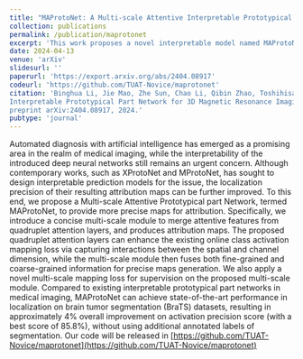 ```yaml
---
title: "MAProtoNet: A Multi-scale Attentive Interpretable Prototypical Part Network for 3D Magnetic Resonance Imaging Brain Tumor Classification"
collection: publications
permalink: /publication/maprotonet
excerpt: 'This work proposes a novel interpretable model named MAProtoNet for brain tumor classification using brain MRI data.'
date: 2024-04-13
venue: 'arXiv'
slidesurl: ''
paperurl: 'https://export.arxiv.org/abs/2404.08917'
codeurl: 'https://github.com/TUAT-Novice/maprotonet'
citation: 'Binghua Li, Jie Mao, Zhe Sun, Chao Li, Qibin Zhao, Toshihisa Tanaka. MAProtoNet: A Multi-scale Attentive
Interpretable Prototypical Part Network for 3D Magnetic Resonance Imaging Brain Tumor Classification. arXiv
preprint arXiv:2404.08917, 2024.'
pubtype: 'journal'
---
```


Automated diagnosis with artificial intelligence has emerged as a promising area in the realm of medical imaging, while the interpretability of the introduced deep neural networks still remains an urgent concern. Although contemporary works, such as XProtoNet and MProtoNet, has sought to design interpretable prediction models for the issue, the localization precision of their resulting attribution maps can be further improved. To this end, we propose a Multi-scale Attentive Prototypical part Network, termed MAProtoNet, to provide more precise maps for attribution. Specifically, we introduce a concise multi-scale module to merge attentive features from quadruplet attention layers, and produces attribution maps. The proposed quadruplet attention layers can enhance the existing online class activation mapping loss via capturing interactions between the spatial and channel dimension, while the multi-scale module then fuses both fine-grained and coarse-grained information for precise maps generation. We also apply a novel multi-scale mapping loss for supervision on the proposed multi-scale module. Compared to existing interpretable prototypical part networks in medical imaging, MAProtoNet can achieve state-of-the-art performance in localization on brain tumor segmentation (BraTS) datasets, resulting in approximately 4% overall improvement on activation precision score (with a best score of 85.8%), without using additional annotated labels of segmentation. Our code will be released in [https://github.com/TUAT-Novice/maprotonet](https://github.com/TUAT-Novice/maprotonet)

